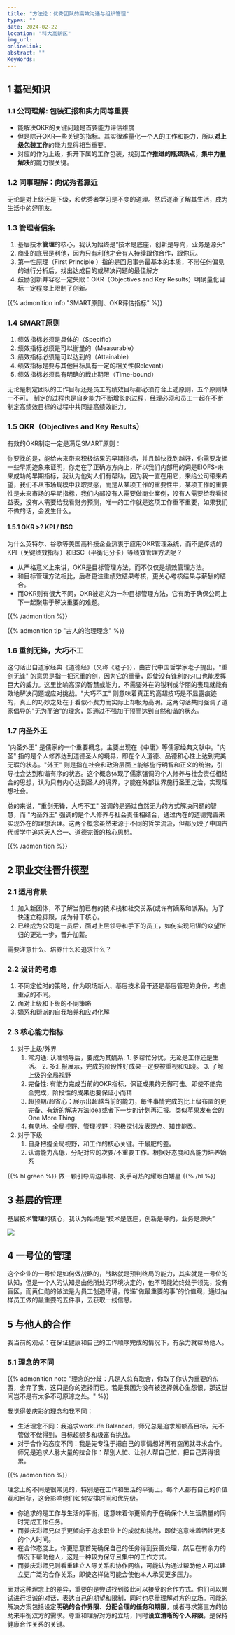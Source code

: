 ```yaml
---
title: "方法论：优秀团队的高效沟通与组织管理"
types: ""
date: 2024-02-22
location: "科大高新区"
img_url: 
onlineLink: 
abstract: ""
KeyWords:
---
```


## 1 基础知识

### 1.1 公司理解: 包装汇报和实力同等重要

* 能解决OKR的关键问题是首要能力评估维度
* 但是除开OKR一些关键的指标。其实很难量化一个人的工作和能力，所以**对上级包装工作**的能力显得相当重要。
* 对应的作为上级，拆开下属的工作包装，找到**工作推进的瓶颈热点，集中力量解决**的能力很关键。

### 1.2 同事理解：向优秀者靠近

无论是对上级还是下级，和优秀者学习是不变的道理。然后逐渐了解其生活，成为生活中的好朋友。

### 1.3 管理者信条

1. 基层技术**管理**的核心，我认为始终是“技术是底座，创新是导向，业务是源头”
2. 商业的底层是利他，因为只有利他才会有人持续跟你合作，跟你玩。
3. 第一性原理（First Principle ）指的是回归事务最基本的本质，不带任何偏见的进行分析后，找出达成目的或解决问题的最佳解方
4. 鼓励创新并容忍一定失败：OKR（Objectives and Key Results）明确量化目标一定程度上限制了创新。

{{% admonition info "SMART原则、OKR评估指标" %}}

### 1.4 SMART原则

1. 绩效指标必须是具体的（Specific）
2. 绩效指标必须是可以衡量的（Measurable）
3. 绩效指标必须是可以达到的（Attainable）
4. 绩效指标是要与其他目标具有一定的相关性(Relevant)
5. 绩效指标必须具有明确的截止期限（Time-bound）

无论是制定团队的工作目标还是员工的绩效目标都必须符合上述原则，五个原则缺一不可。
制定的过程也是自身能力不断增长的过程，经理必须和员工一起在不断制定高绩效目标的过程中共同提高绩效能力。

### 1.5 OKR（Objectives and Key Results）

有效的OKR制定一定是满足SMART原则：

你要找的是，能给未来带来积极结果的早期指标，并且越快找到越好，你需要发掘一些早期迹象来证明，你走在了正确方方向上，所以我们内部用的词是EIOFS-未来成功的早期指标，我认为他对人们有帮助，因为我一直在用它，来给公司带来希望，我们不从市场规模中获取灵感，而是从某项工作的重要性中，某项工作的重要性是未来市场的早期指标，我们内部没有人需要做商业案例，没有人需要给我看损益表，没有人需要给我看财务预测，唯一的工作就是这项工作重不重要，如果我们不做的话，会发生什么。

#### 1.5.1 OKR >? KPI / BSC

为什么英特尔、谷歌等美国高科技企业热衷于应用OKR管理系统，而不是传统的KPI（关键绩效指标）和BSC（平衡记分卡）等绩效管理方法呢？

* 从严格意义上来讲，OKR是目标管理方法，而不仅仅是绩效管理方法。
* 和目标管理方法相比，后者更注重绩效结果考核，更关心考核结果与薪酬的结合。
* 而OKR则有很大不同，OKR被定义为一种目标管理方法，它有助于确保公司上下一起聚焦于解决重要的难题。

{{% /admonition %}}

{{% admonition tip "古人的治理理念" %}}

### 1.6 重剑无锋，大巧不工

这句话出自道家经典《道德经》（又称《老子》），由古代中国哲学家老子提出。"重剑无锋" 的意思是指一把沉重的剑，因为它的重量，即使没有锋利的刃口也能发挥巨大的威力。这里比喻高深的智慧或能力，不需要外在的锐利或华丽的表现就能有效地解决问题或应对挑战。"大巧不工" 则意味着真正的高超技巧是不显露痕迹的，真正的巧妙之处在于看似不费力而实际上却极为高明。这两句话共同强调了道家倡导的"无为而治"的理念，即通过不强加干预而达到自然和谐的状态。

### 1.7 内圣外王

"内圣外王" 是儒家的一个重要概念，主要出现在《中庸》等儒家经典文献中。"内圣" 指的是个人修养达到道德圣人的境界，即在个人道德、品德和心性上达到完美无瑕的状态。"外王" 则是指在社会和政治层面上能够施行明智和正义的统治，引导社会达到和谐有序的状态。这个概念体现了儒家强调的个人修养与社会责任相结合的思想，认为只有内心达到圣人的境界，才能在外部世界施行圣王之治，实现理想社会。

总的来说，"重剑无锋，大巧不工" 强调的是通过自然无为的方式解决问题的智慧，而 "内圣外王" 强调的是个人修养与社会责任相结合，通过内在的道德完善来实现外在的理想治理。这两个概念虽然来源于不同的哲学流派，但都反映了中国古代哲学中追求天人合一、道德完善的核心思想。

{{% /admonition %}}

## 2 职业交往晋升模型

### 2.1 适用背景

1. 加入新团体，不了解当前已有的技术栈和社交关系(或许有嫡系和派系)。为了快速立稳脚跟，成为骨干核心。
2. 已经成为公司是一员后，面对上层领导和手下的员工，如何实现阳谋的众望所归的更进一步，晋升加薪。

需要注意什么、培养什么和追求什么？

### 2.2 设计的考虑

1. 不同定位时的策略，作为职场新人、基层技术骨干还是基层管理的身份，考虑重点的不同。
2. 面对上级和下级的不同策略
3. 嫡系和帮派的自我培养和应对化解

### 2.3 核心能力指标

1. 对于上级/外界
   1. 常沟通: 认准领导后，要成为其嫡系: 1. 多帮忙分忧，无论是工作还是生活。 2. 多汇报展示，完成的阶段性好成果一定要被重视和知晓。 3. 了解上级的全局视野
   2. 完备性: 有能力完成当前的OKR指标，保证成果的无懈可击。即使不能完全完成，阶段性的成果也要保证小而精
   3. 超预期/超省心：展示出超越当前的能力，每件事情完成的比上级布置的更完备、有新的解决方法idea或者下一步的计划再汇报。类似苹果发布会的 One More Thing.
   4. 有见地、全局视野、管理视野：积极探讨发表观点、知错能改。
2. 对于下级
   1. 自身把握全局视野，和工作的核心关键。干最肥的差。
   2. 认清能力高低，分配对应的次要/不重要工作。根据好态度和高能力培养嫡系

{{% hl green %}}
做一颗引导周边事物、炙手可热的耀眼白矮星
{{% /hl %}}

## 3 基层的管理

基层技术**管理**的核心，我认为始终是“技术是底座，创新是导向，业务是源头”

![](https://pic.shaojiemike.top/shaojiemike/2024/04/75294c255267b669ea9bcfbe70536051.png)

## 4 一号位的管理

这个企业的一号位是如何做战略的，战略就是预判终局的能力，其实就是一号位的认知，但是一个人的认知是由他所处的环境决定的，他不可能始终处于领先，没有盲区，而黄仁勋的做法是为员工创造环境，传递“做最重要的事”的价值观，通过抽样员工做的最重要的五件事，去获取一线信息。



## 5 与他人的合作

我当前的观点：在保证健康和自己的工作顺序完成的情况下，有余力就帮助他人。

### 5.1 理念的不同

{{% admonition note "理念的分歧：凡是人总有取舍，你取了你认为重要的东西，舍弃了我，这只是你的选择而已。若是我因为没有被选择就心生怨恨，那这世间岂不是有太多不可原谅之处。" %}}

我觉得姜庆彩的理念和我不同：

* 生活理念不同：我追求workLife Balanced，师兄总是追求超额高目标，先不管做不做得到，目标超额多和极富有挑战。
* 对于合作的态度不同：我是先专注于把自己的事情想好再有空闲就寻求合作。师兄是追求人脉大量的拉合作：帮别人忙、让别人帮自己忙，把自己弄得很累。

{{% /admonition %}}

理念上的不同是很常见的，特别是在工作和生活的平衡上。每个人都有自己的价值观和目标，这会影响他们如何安排时间和优先级。

* 你追求的是工作与生活的平衡，这意味着你更倾向于在确保个人生活质量的同时完成工作任务。
* 而姜庆彩师兄似乎更倾向于追求职业上的成就和挑战，即使这意味着牺牲更多的个人时间。
* 在合作态度上，你更愿意首先确保自己的任务得到妥善处理，然后在有余力的情况下帮助他人，这是一种较为保守且集中的工作方式。
* 而姜庆彩师兄则看重建立人际关系和协作网络，可能认为通过帮助他人可以建立更广泛的合作关系，即使这样做可能会使他本人承受更多压力。

面对这种理念上的差异，重要的是尝试找到彼此可以接受的合作方式。你们可以尝试进行坦诚的对话，表达自己的期望和限制，同时也尽量理解对方的立场。可能的解决方案包括设定**明确的合作界限**、**分配合理的任务和期限**，或者寻求第三方的协助来平衡双方的需求。尊重和理解对方的立场，同时**设立清晰的个人界限**，是保持健康合作关系的关键。